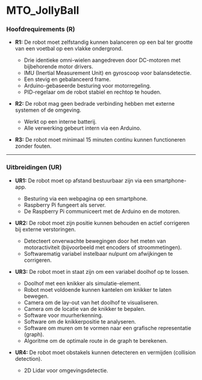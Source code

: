 # MTO_JollyBall

### **Hoofdrequirements (R)**

- **R1:** De robot moet zelfstandig kunnen balanceren op een bal ter grootte van een voetbal op een vlakke ondergrond.
    - Drie identieke omni-wielen aangedreven door DC-motoren met bijbehorende motor drivers.
    - IMU (Inertial Measurement Unit) en gyroscoop voor balansdetectie.
    - Een stevig en gebalanceerd frame.
    - Arduino-gebaseerde besturing voor motorregeling.
    - PID-regelaar om de robot stabiel en rechtop te houden.

- **R2:** De robot mag geen bedrade verbinding hebben met externe systemen of de omgeving.
    - Werkt op een interne batterij.
    - Alle verwerking gebeurt intern via een Arduino.

- **R3:** De robot moet minimaal 15 minuten continu kunnen functioneren zonder fouten.

---

### **Uitbreidingen (UR)**

- **UR1:** De robot moet op afstand bestuurbaar zijn via een smartphone-app.
    - Besturing via een webpagina op een smartphone.
    - Raspberry Pi fungeert als server.
    - De Raspberry Pi communiceert met de Arduino en de motoren.

- **UR2:** De robot moet zijn positie kunnen behouden en actief corrigeren bij externe verstoringen.
    - Detecteert onverwachte bewegingen door het meten van motoractiviteit (bijvoorbeeld met encoders of stroommetingen).
    - Softwarematig variabel instelbaar nulpunt om afwijkingen te corrigeren.

- **UR3:** De robot moet in staat zijn om een variabel doolhof op te lossen.
    - Doolhof met een knikker als simulatie-element.
    - Robot moet voldoende kunnen kantelen om knikker te laten bewegen.
    - Camera om de lay-out van het doolhof te visualiseren.
    - Camera om de locatie van de knikker te bepalen.
    - Software voor muurherkenning.
    - Software om de knikkerpositie te analyseren.
    - Software om muren om te vormen naar een grafische representatie (graph).
    - Algoritme om de optimale route in de graph te berekenen.

- **UR4:** De robot moet obstakels kunnen detecteren en vermijden (collision detection).
    - 2D Lidar voor omgevingsdetectie.
